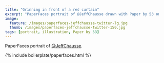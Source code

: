 ```yaml
---
title: "Grinning in front of a red curtain"
excerpt: "PaperFaces portrait of @JeffChausse drawn with Paper by 53 on an iPad."
image: 
  feature: /images/paperfaces-jeffchausse-twitter-lg.jpg
  thumb: /images/paperfaces-jeffchausse-twitter-150.jpg
tags: [portrait, illustration, Paper by 53]
---
```


PaperFaces portrait of [@JeffChausse](http://twitter.com/JeffChausse).

{% include boilerplate/paperfaces.html %}